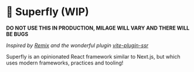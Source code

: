 # 🕺 Superfly (WIP)

**DO NOT USE THIS IN PRODUCTION, MILAGE WILL VARY AND THERE WILL BE BUGS**

_Inspired by [Remix](https://remix.run/) and the wonderful plugin [vite-plugin-ssr](https://github.com/brillout/vite-plugin-ssr)_

Superfly is an opinionated React framework similar to Next.js, but which uses modern frameworks, practices and tooling!
